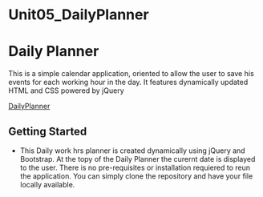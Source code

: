 # Unit05_DailyPlanner


# Daily Planner
This is a simple calendar application, oriented to allow the user to save his events for each working hour in the day. It features dynamically updated HTML and CSS powered by jQuery

[DailyPlanner](https://adoming8.github.io/Unit05_DailyPlanner/"DailyPlanner")

## Getting Started
+ This Daily work hrs planner is created dynamically using jQuery and Bootstrap. At the topy of the Daily Planner the curernt date is displayed to the user. There is no pre-requisites or installation requiered to reun the application. You can simply clone the repository and have your file locally available.



